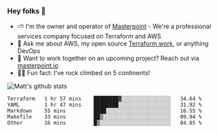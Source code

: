 

### Hey folks 👋

- ⛅️ I'm the owner and operator of [Masterpoint](https://masterpoint.io) - We're a professional services company focused on Terraform and AWS
- 💬 Ask me about AWS, my open source [Terraform work](https://github.com/masterpointio?q=terraform&type=&language=hcl), or anything DevOps
- 🔨 Want to work together on an upcoming project? Reach out via [masterpoint.io](https://masterpoint.io)
- 🧗‍♂️ Fun fact: I've rock climbed on 5 continents! 


![Matt's github stats](https://github-readme-stats.vercel.app/api?username=Gowiem&count_private=true&theme=cobalt&show_icons=true)

<!--START_SECTION:waka-->
```text
Terraform   1 hr 57 mins    ████████▓░░░░░░░░░░░░░░░░   34.64 % 
YAML        1 hr 47 mins    ████████░░░░░░░░░░░░░░░░░   31.92 % 
Markdown    55 mins         ████░░░░░░░░░░░░░░░░░░░░░   16.55 % 
Makefile    33 mins         ██▒░░░░░░░░░░░░░░░░░░░░░░   09.94 % 
Other       16 mins         █▒░░░░░░░░░░░░░░░░░░░░░░░   04.85 % 
```
<!--END_SECTION:waka-->
